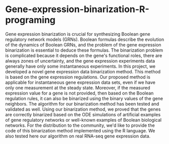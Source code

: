 # Gene-expression-binarization-R-programing
Gene expression binarization is crucial for synthesizing Boolean gene regulatory network models (GRNs). Boolean formulas describe the evolution of the dynamics of Boolean GRNs, and the problem of the gene expression binarization  is essential to deduce these formulas. The binarization problem is complicated because it depends on the gene's functional roles, there are always zones of uncertainty, and the gene expression experiments data generally have only some instantaneous experiments. In this project, we developed a novel gene expression data binarization method. This method is based on the gene expression regulations. Our proposed method is applicable for instantaneous gene expression data sets, even if we have only one measurement at the steady state. Moreover, if the measured expression value for a gene is not provided, then based on the Boolean regulation rules, it can also be binarized using the binary values of the gene neighbors. The algorithm for our binarization method has been tested and validated as well. Using our binarization method, we proved that the genes are correctly binarized based on the ODE simulations of artificial examples of gene regulatory networks or well-known examples of Boolean biological networks. For the distribution to the community, we'd like to provide the code of this binarization method implemented using the R language. We also tested here our algorithm on real RNA-seq gene expression data.
